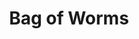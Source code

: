 ---
layout: project
permalink: /bag_of_worms/
title: "Bag of Worms"
created: "Ongoing"
medium: "Theater | Motion Capture"
root: "/assets/01_projects/bag_of_worms/"
bg-video: >
  <iframe src="https://www.youtube.com/embed/9vNePYaHgco?hd=1&rel=0&modestbranding=1" allow="autoplay" width="640" height="360" frameborder="0" webkitallowfullscreen mozallowfullscreen allowfullscreen></iframe>

description: >
  An investigation into the anatomy of a famous video game character. A tyrannical disembodied head leading his friends through a series of unnerving experiments. A meditation on all the Sims we left to die on our parent’s desktop computer. 
  <br><br>
  Bag of Worms is an irreverent grab bag of Looney Tunes violence and recycled intellectual properties in which artist Matt Romein uses motion capture suits to project performers into a video game of his own making. As the audience watches, their grasp on what's real and what's virtual begins to slip. For a generation nurtured on a diet of simulated violence: what is their threshold for this digital onslaught, and what happens when they reach their breaking point?

collaborators:
  - person: Peter Mills Weiss 
    role: Co-Writer / Performer
  - person: Julia Mounsey
    role: Co-Writer / Performer
  - person: Tim Platt
    role: Performer
  - person: Amy Zimmer
    role: Performer

showings:
  - text: Under The Radar ~ 2024
  - text: MAXLive Festival ~ 2023
    url: https://mediaartexploration.org/bag-of-worms/
  - text: IDFA DocLab ~ 2022
    url: https://www.idfa.nl/en/film/3f0ab2b9-26c5-4e43-831b-723223b0e960/onx-+-idfa-doclab-mocap-stage/

press:
  - text: Vulture (Impressions)
    url: https://www.vulture.com/2024/01/critics-theater-festival-season-diary-week-2.html
  - text: Dance Enthusiast (Impressions)
    url: https://www.dance-enthusiast.com/features/impressions-reviews/view/MAXlive-Festival-2023-Where-Is-My-Body

documentation:
  - "01.jpg"
  - "02.jpg"
  - "03.jpg"
  - "04.jpg"
  - "05.jpg"
  - "06.jpg"
  - "07.jpg"
  - "08.jpg"
  - "09.jpg"
  - "10.jpg"
  - "11.jpg"
  - <iframe src="https://www.youtube.com/embed/9vNePYaHgco?hd=1&rel=0&modestbranding=1&U" width="640" height="560" frameborder="0" webkitallowfullscreen mozallowfullscreen allowfullscreen></iframe>
---